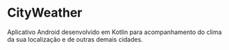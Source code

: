 # CityWeather

Aplicativo Android desenvolvido em Kotlin para acompanhamento do clima da sua localização e de outras demais cidades.
